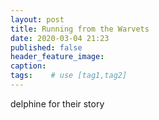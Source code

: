 ```yaml
---
layout: post
title: Running from the Warvets
date: 2020-03-04 21:23
published: false
header_feature_image:
caption:
tags:    # use [tag1,tag2]
---
```

delphine for their story
